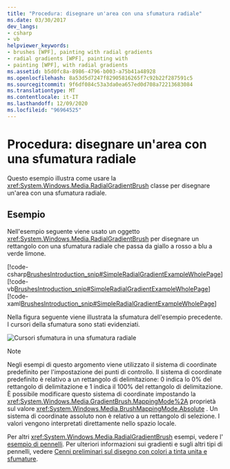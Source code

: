 ```yaml
---
title: "Procedura: disegnare un'area con una sfumatura radiale"
ms.date: 03/30/2017
dev_langs:
- csharp
- vb
helpviewer_keywords:
- brushes [WPF], painting with radial gradients
- radial gradients [WPF], painting with
- painting [WPF], with radial gradients
ms.assetid: b5d0fc8a-8986-4796-b003-a75b41a48928
ms.openlocfilehash: 8a53d5d7247f82905816265f7c92b22f287591c5
ms.sourcegitcommit: 9f6df084c53a3da0ea657ed0d708a72213683084
ms.translationtype: MT
ms.contentlocale: it-IT
ms.lasthandoff: 12/09/2020
ms.locfileid: "96964525"
---
```

# <a name="how-to-paint-an-area-with-a-radial-gradient"></a>Procedura: disegnare un'area con una sfumatura radiale
Questo esempio illustra come usare la <xref:System.Windows.Media.RadialGradientBrush> classe per disegnare un'area con una sfumatura radiale.  
  
## <a name="example"></a>Esempio  
 Nell'esempio seguente viene usato un oggetto <xref:System.Windows.Media.RadialGradientBrush> per disegnare un rettangolo con una sfumatura radiale che passa da giallo a rosso a blu a verde limone.  
  
 [!code-csharp[BrushesIntroduction_snip#SimpleRadialGradientExampleWholePage](~/samples/snippets/csharp/VS_Snippets_Wpf/BrushesIntroduction_snip/CSharp/RadialGradientBrushSnippet.cs#simpleradialgradientexamplewholepage)]
 [!code-vb[BrushesIntroduction_snip#SimpleRadialGradientExampleWholePage](~/samples/snippets/visualbasic/VS_Snippets_Wpf/BrushesIntroduction_snip/visualbasic/radialgradientbrushsnippet.vb#simpleradialgradientexamplewholepage)]
 [!code-xaml[BrushesIntroduction_snip#SimpleRadialGradientExampleWholePage](~/samples/snippets/xaml/VS_Snippets_Wpf/BrushesIntroduction_snip/XAML/RadialGradientBrushSnippet.xaml#simpleradialgradientexamplewholepage)]  
  
 Nella figura seguente viene illustrata la sfumatura dell'esempio precedente. I cursori della sfumatura sono stati evidenziati.  
  
 ![Cursori sfumatura in una sfumatura radiale](./media/wcpsdk-graphicsmm-4gradientstops-rg.png "wcpsdk_graphicsmm_4gradientstops_rg")  
  
> [!NOTE]
> Negli esempi di questo argomento viene utilizzato il sistema di coordinate predefinito per l'impostazione dei punti di controllo. Il sistema di coordinate predefinito è relativo a un rettangolo di delimitazione: 0 indica lo 0% del rettangolo di delimitazione e 1 indica il 100% del rettangolo di delimitazione. È possibile modificare questo sistema di coordinate impostando la <xref:System.Windows.Media.GradientBrush.MappingMode%2A> proprietà sul valore <xref:System.Windows.Media.BrushMappingMode.Absolute> . Un sistema di coordinate assoluto non è relativo a un rettangolo di selezione. I valori vengono interpretati direttamente nello spazio locale.  
  
 Per altri <xref:System.Windows.Media.RadialGradientBrush> esempi, vedere l' [esempio di pennelli](https://github.com/Microsoft/WPF-Samples/tree/master/Graphics/Brushes). Per ulteriori informazioni sui gradienti e sugli altri tipi di pennelli, vedere [Cenni preliminari sul disegno con colori a tinta unita e sfumature](painting-with-solid-colors-and-gradients-overview.md).
